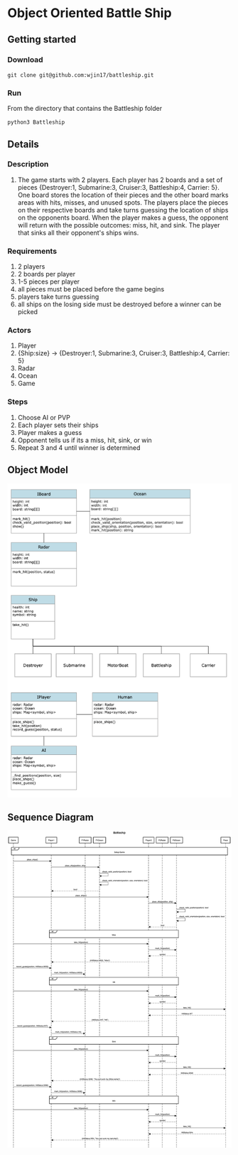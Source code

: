# Object Oriented Battle Ship

## Getting started

### Download

```
git clone git@github.com:wjin17/battleship.git
```

### Run

From the directory that contains the Battleship folder

```
python3 Battleship
```

## Details

### Description

1. The game starts with 2 players. Each player has 2 boards and a set of pieces {Destroyer:1, Submarine:3, Cruiser:3, Battleship:4, Carrier: 5}. One board stores the location of their pieces and the other board marks areas with hits, misses, and unused spots. The players place the pieces on their respective boards and take turns guessing the location of ships on the opponents board. When the player makes a guess, the opponent will return with the possible outcomes: miss, hit, and sink. The player that sinks all their opponent's ships wins.

### Requirements

1. 2 players
2. 2 boards per player
3. 1-5 pieces per player
4. all pieces must be placed before the game begins
5. players take turns guessing
6. all ships on the losing side must be destroyed before a winner can be picked

### Actors

1. Player
2. {Ship:size} -> {Destroyer:1, Submarine:3, Cruiser:3, Battleship:4, Carrier: 5}
3. Radar
4. Ocean
5. Game

### Steps

1. Choose AI or PVP
2. Each player sets their ships
3. Player makes a guess
4. Opponent tells us if its a miss, hit, sink, or win
5. Repeat 3 and 4 until winner is determined

## Object Model

![Battleship Object Model](./assets/object_model.png)

<!-- ![Battleship Object Model](./assets/object_model.png) -->

## Sequence Diagram

![Battleship Sequence Diagram](./assets/sequence_diagram.png)
